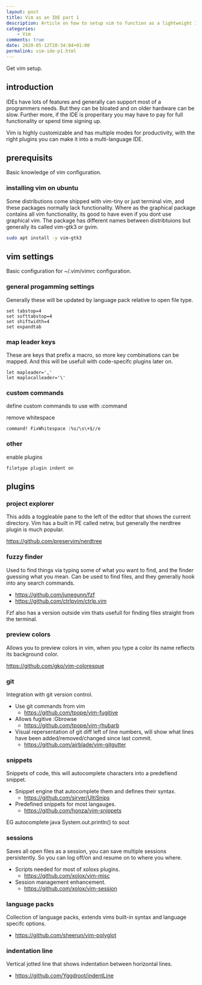 ```yaml
---
layout: post
title: Vim as an IDE part 1
description: Article on how to setup vim to function as a lightweight IDE
categories:
    - Vim
comments: true
date: 2020-05-12T20:34:04+01:00
permalink: vim-ide-p1.html
---
```

Get vim setup.

## introduction
IDEs have lots of features and generally can support most of a programmers needs.
But they can be bloated and on older hardware can be slow. Further more, if the IDE is 
properitary you may have to pay for full functionality or spend time signing up.

Vim is highly customizable and has multiple modes for productivity, with the right plugins you can make it into a multi-language IDE.

## prerequisits
Basic knowledge of vim configuration.

### installing vim on ubuntu
Some distributions come shipped with vim-tiny or just terminal vim, and these packages normally lack functionality.
Where as the graphical package contains all vim functionality, its good to have even if you dont use graphical vim.
The package has different names between distribtuions but generally its called vim-gtk3 or gvim.
```sh
sudo apt install -y vim-gtk3
```
## vim settings
Basic configuration for ~/.vim/vimrc configuration.
### general progamming settings
Generally these will be updated by language pack relative to open file type.
```vimscript
set tabstop=4
set softtabstop=4
set shiftwidth=4
set expandtab
```
### map leader keys
These are keys that prefix a macro, so more key combinations can be mapped.
And this will be usefull with code-specifc plugins later on.
```vimscript
let mapleader=','
let maplocalleader='\'
```

### custom commands 
define custom commands to use with :command

remove whitespace
```
command! FixWhitespace :%s/\s\+$//e
```
### other
enable plugins
```vimscript
filetype plugin indent on
```
## plugins
### project explorer
This adds a toggleable pane to the left of the editor that shows the current directory.
Vim has a built in PE called netrw, but generally the nerdtree plugin is much popular.

https://github.com/preservim/nerdtree

### fuzzy finder
Used to find things via typing some of what you want to find, and the finder guessing what you mean.
Can be used to find files, and they generally hook into any search commands.
- https://github.com/junegunn/fzf
- https://github.com/ctrlpvim/ctrlp.vim

Fzf also has a version outside vim thats usefull for finding files straight from the terminal.

### preview colors
Allows you to preview colors in vim, when you type a color its name reflects its background color.

https://github.com/gko/vim-coloresque

### git
Integration with git version control.
- Use git commands from vim
    - https://github.com/tpope/vim-fugitive
- Allows fugitive :Gbrowse
    - https://github.com/tpope/vim-rhubarb
- Visual repersentation of git diff left of line numbers, will show what lines have been added/removed/changed since last commit.
    - https://github.com/airblade/vim-gitgutter

### snippets
Snippets of code, this will autocomplete characters into a predefiend snippet.

- Snippet engine that autocomplete them and defines their syntax.
    - https://github.com/sirver/UltiSnips
- Predefined snippets for most langauges.
    - https://github.com/honza/vim-snippets

EG autocomplete java System.out.println() to sout

### sessions
Saves all open files as a session, you can save multiple sessions persistently.
So you can log off/on and resume on to where you where.

- Scripts needed for most of xoloxs plugins.
    - https://github.com/xolox/vim-misc
- Session management enhancement.
    - https://github.com/xolox/vim-session

### language packs
Collection of language packs, extends vims built-in syntax and language specifc options.
- https://github.com/sheerun/vim-polyglot
### indentation line
Vertical jotted line that shows indentation between horizontal lines.
- https://github.com/Yggdroot/indentLine
